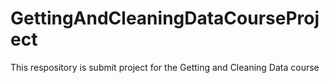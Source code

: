 # GettingAndCleaningDataCourseProject

This respository is submit project for the Getting and Cleaning Data course
